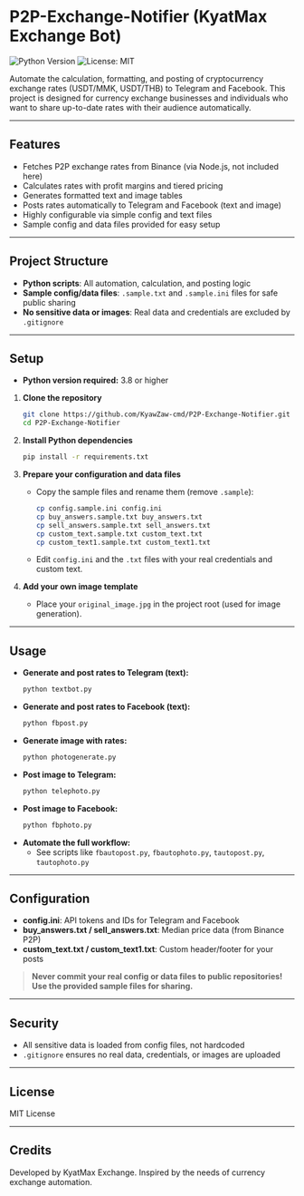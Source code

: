 # P2P-Exchange-Notifier (KyatMax Exchange Bot)

![Python Version](https://img.shields.io/badge/python-3.8%2B-blue.svg)
![License: MIT](https://img.shields.io/badge/License-MIT-yellow.svg)

Automate the calculation, formatting, and posting of cryptocurrency exchange rates (USDT/MMK, USDT/THB) to Telegram and Facebook. This project is designed for currency exchange businesses and individuals who want to share up-to-date rates with their audience automatically.

---

## Features
- Fetches P2P exchange rates from Binance (via Node.js, not included here)
- Calculates rates with profit margins and tiered pricing
- Generates formatted text and image tables
- Posts rates automatically to Telegram and Facebook (text and image)
- Highly configurable via simple config and text files
- Sample config and data files provided for easy setup

---

## Project Structure
- **Python scripts**: All automation, calculation, and posting logic
- **Sample config/data files**: `.sample.txt` and `.sample.ini` files for safe public sharing
- **No sensitive data or images**: Real data and credentials are excluded by `.gitignore`

---

## Setup

- **Python version required:** 3.8 or higher

1. **Clone the repository**
   ```bash
   git clone https://github.com/KyawZaw-cmd/P2P-Exchange-Notifier.git
   cd P2P-Exchange-Notifier
   ```

2. **Install Python dependencies**
   ```bash
   pip install -r requirements.txt
   ```

3. **Prepare your configuration and data files**
   - Copy the sample files and rename them (remove `.sample`):
     ```bash
     cp config.sample.ini config.ini
     cp buy_answers.sample.txt buy_answers.txt
     cp sell_answers.sample.txt sell_answers.txt
     cp custom_text.sample.txt custom_text.txt
     cp custom_text1.sample.txt custom_text1.txt
     ```
   - Edit `config.ini` and the `.txt` files with your real credentials and custom text.

4. **Add your own image template**
   - Place your `original_image.jpg` in the project root (used for image generation).

---

## Usage

- **Generate and post rates to Telegram (text):**
  ```bash
  python textbot.py
  ```
- **Generate and post rates to Facebook (text):**
  ```bash
  python fbpost.py
  ```
- **Generate image with rates:**
  ```bash
  python photogenerate.py
  ```
- **Post image to Telegram:**
  ```bash
  python telephoto.py
  ```
- **Post image to Facebook:**
  ```bash
  python fbphoto.py
  ```
- **Automate the full workflow:**
  - See scripts like `fbautopost.py`, `fbautophoto.py`, `tautopost.py`, `tautophoto.py`

---

## Configuration

- **config.ini**: API tokens and IDs for Telegram and Facebook
- **buy_answers.txt / sell_answers.txt**: Median price data (from Binance P2P)
- **custom_text.txt / custom_text1.txt**: Custom header/footer for your posts

> **Never commit your real config or data files to public repositories! Use the provided sample files for sharing.**

---

## Security
- All sensitive data is loaded from config files, not hardcoded
- `.gitignore` ensures no real data, credentials, or images are uploaded

---

## License
MIT License

---

## Credits
Developed by KyatMax Exchange. Inspired by the needs of currency exchange automation.

